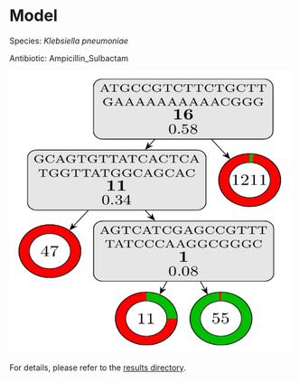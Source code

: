 
# Model

Species: *Klebsiella pneumoniae*

Antibiotic: Ampicillin_Sulbactam

<img src="./model.png" width=500 height=500 />

For details, please refer to the [results directory](../../../../../results/cart_b/klebsiella%20pneumoniae/ampicillin_sulbactam/repeat_6/).

